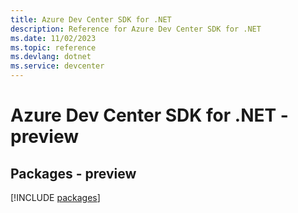 ```yaml
---
title: Azure Dev Center SDK for .NET
description: Reference for Azure Dev Center SDK for .NET
ms.date: 11/02/2023
ms.topic: reference
ms.devlang: dotnet
ms.service: devcenter
---
```

# Azure Dev Center SDK for .NET - preview
## Packages - preview
[!INCLUDE [packages](dev-center-index.md)]